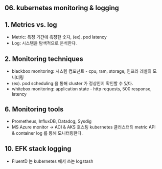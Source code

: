 ## 06. kubernetes monitoring & logging
## 1. Metrics vs. log
- Metric: 특정 기간에 측정한 숫자, (ex). pod latency
- Log: 시스템을 탐색적으로 분석한다.

## 2. Monitoring techniques
- blackbox monitoring: 시스템 컴포넌트 - cpu, ram, storage, 인프라 레벨의 모니터링
- (ex). pod scheduling 을 통해 cluster 가 정상인지 확인할 수 있다.
- whitebox monitoring: application state - http requests, 500 response, latency

## 6. Monitoring tools
- Prometheus, InfluxDB, Datadog, Sysdig
- MS Azure monitor -> ACI & AKS 호스팅 kubernetes 클러스터의 metric API & container log 를 통해 모니터링한다.

## 10. EFK stack logging
- FluentD 는 kubernetes 에서 쓰는 logstash
